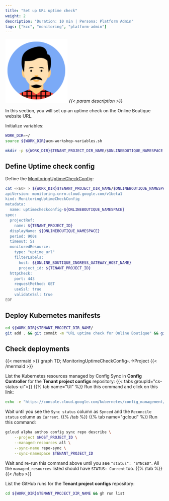 ```yaml
---
title: "Set up URL uptime check"
weight: 2
description: "Duration: 10 min | Persona: Platform Admin"
tags: ["kcc", "monitoring", "platform-admin"]
---
```

![Platform Admin](/images/platform-admin.png)
_{{< param description >}}_

In this section, you will set up an uptime check on the Online Boutique website URL.

Initialize variables:
```Bash
WORK_DIR=~/
source ${WORK_DIR}acm-workshop-variables.sh
```

```Bash
mkdir -p ${WORK_DIR}$TENANT_PROJECT_DIR_NAME/$ONLINEBOUTIQUE_NAMESPACE
```

## Define Uptime check config

Define the [MonitoringUptimeCheckConfig](https://cloud.google.com/config-connector/docs/reference/resource-docs/monitoring/monitoringuptimecheckconfig):
```Bash
cat <<EOF > ${WORK_DIR}$TENANT_PROJECT_DIR_NAME/$ONLINEBOUTIQUE_NAMESPACE/uptime-check-config.yaml
apiVersion: monitoring.cnrm.cloud.google.com/v1beta1
kind: MonitoringUptimeCheckConfig
metadata:
  name: uptimecheckconfig-${ONLINEBOUTIQUE_NAMESPACE}
spec:
  projectRef:
    name: ${TENANT_PROJECT_ID}
  displayName: ${ONLINEBOUTIQUE_NAMESPACE}
  period: 900s
  timeout: 5s
  monitoredResource:
    type: "uptime_url"
    filterLabels:
      host: ${ONLINE_BOUTIQUE_INGRESS_GATEWAY_HOST_NAME}
      project_id: ${TENANT_PROJECT_ID}
  httpCheck:
    port: 443
    requestMethod: GET
    useSsl: true
    validateSsl: true
EOF
```

## Deploy Kubernetes manifests

```Bash
cd ${WORK_DIR}$TENANT_PROJECT_DIR_NAME/
git add . && git commit -m "URL uptime check for Online Boutique" && git push origin main
```

## Check deployments

{{< mermaid >}}
graph TD;
  MonitoringUptimeCheckConfig-.->Project
{{< /mermaid >}}

List the Kubernetes resources managed by Config Sync in **Config Controller** for the **Tenant project configs** repository:
{{< tabs groupId="cs-status-ui">}}
{{% tab name="UI" %}}
Run this command and click on this link:
```Bash
echo -e "https://console.cloud.google.com/kubernetes/config_management/packages?project=${HOST_PROJECT_ID}"
```
Wait until you see the `Sync status` column as `Synced` and the `Reconcile status` column as `Current`.
{{% /tab %}}
{{% tab name="gcloud" %}}
Run this command:
```Bash
gcloud alpha anthos config sync repo describe \
    --project $HOST_PROJECT_ID \
    --managed-resources all \
    --sync-name repo-sync \
    --sync-namespace $TENANT_PROJECT_ID
```
Wait and re-run this command above until you see `"status": "SYNCED"`. All the `managed_resources` listed should have `STATUS: Current` too.
{{% /tab %}}
{{< /tabs >}}

List the GitHub runs for the **Tenant project configs** repository:
```Bash
cd ${WORK_DIR}$TENANT_PROJECT_DIR_NAME && gh run list
```